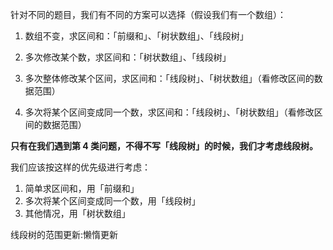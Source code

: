 针对不同的题目，我们有不同的方案可以选择（假设我们有一个数组）：

1. 数组不变，求区间和：「前缀和」、「树状数组」、「线段树」

2. 多次修改某个数，求区间和：「树状数组」、「线段树」

3. 多次整体修改某个区间，求区间和：「线段树」、「树状数组」（看修改区间的数据范围）

4. 多次将某个区间变成同一个数，求区间和：「线段树」、「树状数组」（看修改区间的数据范围）

**只有在我们遇到第 4 类问题，不得不写「线段树」的时候，我们才考虑线段树。**

我们应该按这样的优先级进行考虑：

1. 简单求区间和，用「前缀和」
2. 多次将某个区间变成同一个数，用「线段树」
3. 其他情况，用「树状数组」

线段树的范围更新:懒惰更新

